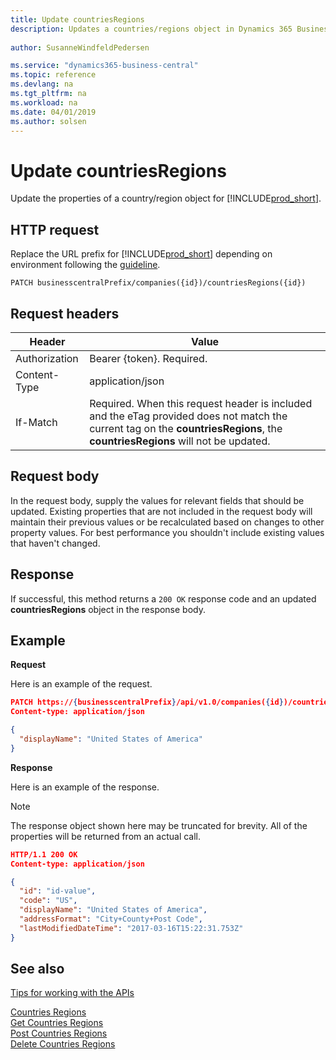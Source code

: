 ```yaml
---
title: Update countriesRegions
description: Updates a countries/regions object in Dynamics 365 Business Central.
 
author: SusanneWindfeldPedersen

ms.service: "dynamics365-business-central"
ms.topic: reference
ms.devlang: na
ms.tgt_pltfrm: na
ms.workload: na
ms.date: 04/01/2019
ms.author: solsen
---
```


# Update countriesRegions
Update the properties of a country/region object for [!INCLUDE[prod_short](../../../includes/prod_short.md)].

## HTTP request
Replace the URL prefix for [!INCLUDE[prod_short](../../../includes/prod_short.md)] depending on environment following the [guideline](../../v1.0/endpoints-apis-for-dynamics.md).
```
PATCH businesscentralPrefix/companies({id})/countriesRegions({id})
```

## Request headers

|Header|Value|
|------|-----|
|Authorization |Bearer {token}. Required.|
|Content-Type  |application/json|
|If-Match      |Required. When this request header is included and the eTag provided does not match the current tag on the **countriesRegions**, the **countriesRegions** will not be updated. |

## Request body
In the request body, supply the values for relevant fields that should be updated. Existing properties that are not included in the request body will maintain their previous values or be recalculated based on changes to other property values. For best performance you shouldn't include existing values that haven't changed.

## Response
If successful, this method returns a ```200 OK``` response code and an updated **countriesRegions** object in the response body.

## Example

**Request**

Here is an example of the request.

```json
PATCH https://{businesscentralPrefix}/api/v1.0/companies({id})/countriesRegions({id})
Content-type: application/json

{
  "displayName": "United States of America"
}
```

**Response**

Here is an example of the response. 

> [!NOTE]  
>   The response object shown here may be truncated for brevity. All of the properties will be returned from an actual call.

```json
HTTP/1.1 200 OK
Content-type: application/json

{
  "id": "id-value",
  "code": "US",
  "displayName": "United States of America",
  "addressFormat": "City+County+Post Code",
  "lastModifiedDateTime": "2017-03-16T15:22:31.753Z"
}
```


## See also
[Tips for working with the APIs](../../../developer/devenv-connect-apps-tips.md)  
  
[Countries Regions](../resources/dynamics_countriesregions.md)  
[Get Countries Regions](dynamics_countriesregions_get.md)  
[Post Countries Regions](dynamics_create_countriesregions.md)  
[Delete Countries Regions](dynamics_countriesregions_delete.md)  
